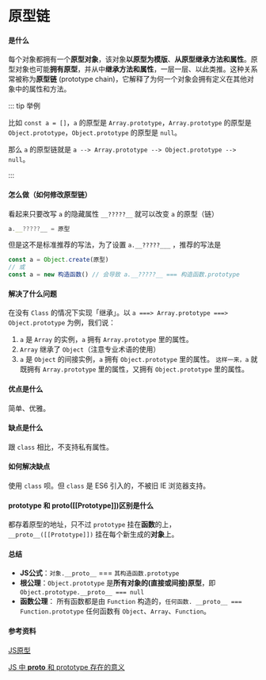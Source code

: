 # 原型链

#### 是什么

每个对象都拥有一个**原型对象**，该对象**以原型为模版**、**从原型继承方法和属性**。原型对象也可能**拥有原型**，并从中**继承方法和属性**，一层一层、以此类推。这种关系常被称为**原型链** (prototype chain)，它解释了为何一个对象会拥有定义在其他对象中的属性和方法。

::: tip 举例

比如 `const a = []`，`a` 的原型是 `Array.prototype`，`Array.prototype` 的原型是 `Object.prototype`，`Object.prototype` 的原型是 `null`。

那么 `a` 的原型链就是 `a --> Array.prototype --> Object.prototype --> null`。 

:::

#### 怎么做（如何修改原型链）

看起来只要改写 `a` 的隐藏属性 `__?????__` 就可以改变 `a` 的原型（链）

```js 
a.__?????__ = 原型
```
但是这不是标准推荐的写法，为了设置 `a.__?????___` ，推荐的写法是

```js
const a = Object.create(原型)
// 或
const a = new 构造函数() // 会导致 a.__?????__ === 构造函数.prototype
```

#### 解决了什么问题

在没有 `Class` 的情况下实现「继承」。以 `a ===> Array.prototype ===> Object.prototype` 为例，我们说：
1. `a` 是 `Array` 的实例，`a` 拥有 `Array.prototype` 里的属性。
2. `Array` 继承了 `Object`（注意专业术语的使用）
3. `a` 是 `Object` 的间接实例，`a` 拥有 `Object.prototype` 里的属性。
`这样一来，a` 就既拥有 `Array.prototype` 里的属性，又拥有 `Object.prototype` 里的属性。

#### 优点是什么

简单、优雅。

#### 缺点是什么

跟 `class` 相比，不支持私有属性。

#### 如何解决缺点

使用 `class` 呗。但 `class` 是 ES6 引入的，不被旧 IE 浏览器支持。


#### prototype 和 __proto__([[Prototype]])区别是什么

都存着原型的地址，只不过 `prototype` 挂在**函数**的上，`__proto__([[Prototype]])` 挂在每个新生成的**对象**上。

#### 总结

* **JS公式**：`对象.__proto__` === `其构造函数.prototype`
* **根公理**：`Object.prototype` 是**所有对象的(直接或间接)原型**，即 `Object.prototype.__proto__ === null`
* **函数公理**： 所有函数都是由 `Function` 构造的，`任何函数. __proto__ === Function.prototype` 任何函数有 `Object`、`Array`、`Function`。

#### 参考资料

[JS原型](/repository/StudyNotes/JS/JS原型.md)

[JS 中 __proto__ 和 prototype 存在的意义](https://www.zhihu.com/question/56770432/answer/315342130)
